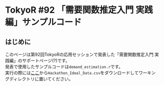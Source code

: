 # TokyoR #92 「需要関数推定入門 実践編」サンプルコード

## はじめに

このページは第92回TokyoRの応用セッションで発表した「需要関数推定入門 実践編」のサポートページ(?)です。  
発表で使用したサンプルコードは`demand_estimation.r`です。  
実行の際には[ここ](https://www.kaggle.com/iamprateek/store-transaction-data)から`Hackathon_Ideal_Data.csv`をダウンロードしてワーキングディレクトリに置いてください。
